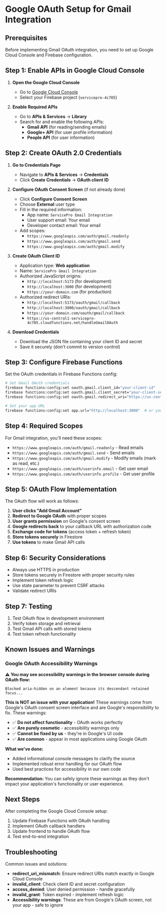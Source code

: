 # Google OAuth Setup for Gmail Integration

## Prerequisites

Before implementing Gmail OAuth integration, you need to set up Google Cloud Console and Firebase configuration.

## Step 1: Enable APIs in Google Cloud Console

1. **Open the Google Cloud Console**
   - Go to [Google Cloud Console](https://console.cloud.google.com/)
   - Select your Firebase project (`servicepro-4c705`)

2. **Enable Required APIs**
   - Go to **APIs & Services** → **Library**
   - Search for and enable the following APIs:
     - **Gmail API** (for reading/sending emails)
     - **Google+ API** (for user profile information)
     - **People API** (for user information)

## Step 2: Create OAuth 2.0 Credentials

1. **Go to Credentials Page**
   - Navigate to **APIs & Services** → **Credentials**
   - Click **Create Credentials** → **OAuth client ID**

2. **Configure OAuth Consent Screen** (if not already done)
   - Click **Configure Consent Screen**
   - Choose **External** user type
   - Fill in the required information:
     - App name: `ServicePro Email Integration`
     - User support email: Your email
     - Developer contact email: Your email
   - Add scopes:
     - `https://www.googleapis.com/auth/gmail.readonly`
     - `https://www.googleapis.com/auth/gmail.send`
     - `https://www.googleapis.com/auth/gmail.modify`

3. **Create OAuth Client ID**
   - Application type: **Web application**
   - Name: `ServicePro Gmail Integration`
   - Authorized JavaScript origins:
     - `http://localhost:5173` (for development)
     - `http://localhost:3000` (for development)
     - `https://your-domain.com` (for production)
   - Authorized redirect URIs:
     - `http://localhost:5173/oauth/gmail/callback`
     - `http://localhost:3000/oauth/gmail/callback`
     - `https://your-domain.com/oauth/gmail/callback`
     - `https://us-central1-servicepro-4c705.cloudfunctions.net/handleGmailOAuth`

4. **Download Credentials**
   - Download the JSON file containing your client ID and secret
   - Save it securely (don't commit to version control)

## Step 3: Configure Firebase Functions

Set the OAuth credentials in Firebase Functions config:

```bash
# Set Gmail OAuth credentials
firebase functions:config:set oauth.gmail.client_id="your-client-id"
firebase functions:config:set oauth.gmail.client_secret="your-client-secret"
firebase functions:config:set oauth.gmail.redirect_uri="https://us-central1-servicepro-4c705.cloudfunctions.net/handleGmailOAuth"

# Set your app URL
firebase functions:config:set app.url="http://localhost:3000"  # or your production URL
```

## Step 4: Required Scopes

For Gmail integration, you'll need these scopes:
- `https://www.googleapis.com/auth/gmail.readonly` - Read emails
- `https://www.googleapis.com/auth/gmail.send` - Send emails
- `https://www.googleapis.com/auth/gmail.modify` - Modify emails (mark as read, etc.)
- `https://www.googleapis.com/auth/userinfo.email` - Get user email
- `https://www.googleapis.com/auth/userinfo.profile` - Get user profile

## Step 5: OAuth Flow Implementation

The OAuth flow will work as follows:

1. **User clicks "Add Gmail Account"**
2. **Redirect to Google OAuth** with proper scopes
3. **User grants permission** on Google's consent screen
4. **Google redirects back** to your callback URL with authorization code
5. **Exchange code for tokens** (access token + refresh token)
6. **Store tokens securely** in Firestore
7. **Use tokens** to make Gmail API calls

## Step 6: Security Considerations

- Always use HTTPS in production
- Store tokens securely in Firestore with proper security rules
- Implement token refresh logic
- Use state parameter to prevent CSRF attacks
- Validate redirect URIs

## Step 7: Testing

1. Test OAuth flow in development environment
2. Verify token storage and retrieval
3. Test Gmail API calls with stored tokens
4. Test token refresh functionality

## Known Issues and Warnings

### Google OAuth Accessibility Warnings

**⚠️ You may see accessibility warnings in the browser console during OAuth flow:**

```
Blocked aria-hidden on an element because its descendant retained focus...
```

**This is NOT an issue with your application!** These warnings come from Google's OAuth consent screen interface and are Google's responsibility to fix. These warnings:

- ✅ **Do not affect functionality** - OAuth works perfectly
- ✅ **Are purely cosmetic** - accessibility warnings only
- ✅ **Cannot be fixed by us** - they're in Google's UI code
- ✅ **Are common** - appear in most applications using Google OAuth

**What we've done:**
- Added informational console messages to clarify the source
- Implemented robust error handling for our OAuth flow
- Used best practices for accessibility in our own code

**Recommendation:** You can safely ignore these warnings as they don't impact your application's functionality or user experience.

## Next Steps

After completing the Google Cloud Console setup:
1. Update Firebase Functions with OAuth handling
2. Implement OAuth callback handlers
3. Update frontend to handle OAuth flow
4. Test end-to-end integration

## Troubleshooting

Common issues and solutions:
- **redirect_uri_mismatch**: Ensure redirect URIs match exactly in Google Cloud Console
- **invalid_client**: Check client ID and secret configuration
- **access_denied**: User denied permission - handle gracefully
- **invalid_grant**: Token expired - implement refresh logic
- **Accessibility warnings**: These are from Google's OAuth screen, not your app - safe to ignore 